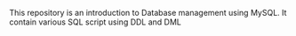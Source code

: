 This repository is an introduction to Database management using MySQL.
It contain various SQL script using DDL and DML
